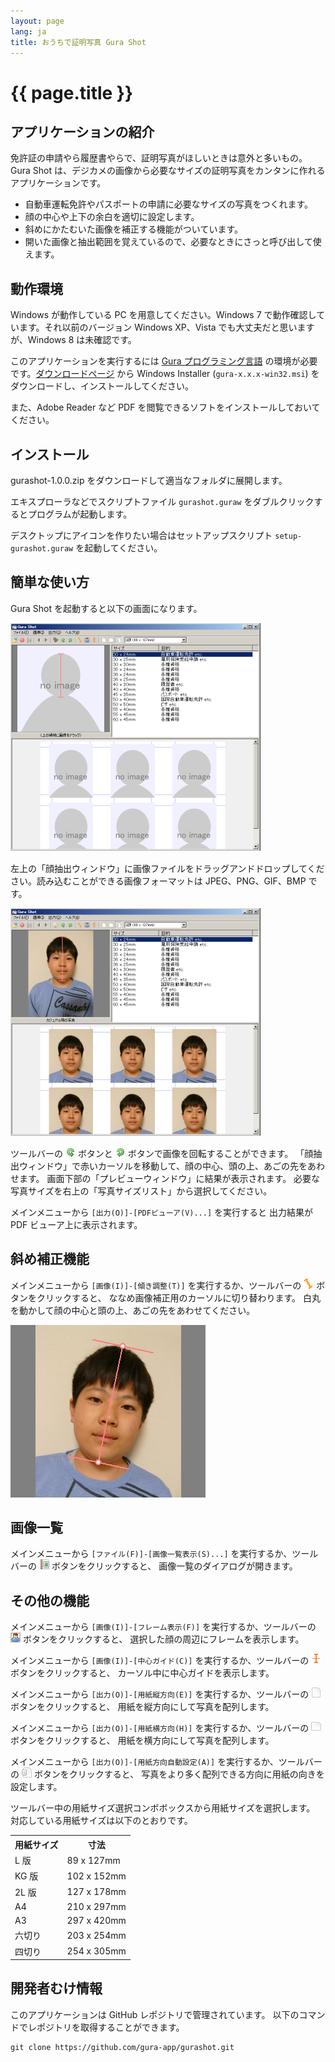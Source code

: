 ```yaml
---
layout: page
lang: ja
title: おうちで証明写真 Gura Shot
---
```


# {{ page.title }}

## アプリケーションの紹介

免許証の申請やら履歴書やらで、証明写真がほしいときは意外と多いもの。
Gura Shot は、デジカメの画像から必要なサイズの証明写真をカンタンに作れるアプリケーションです。

* 自動車運転免許やパスポートの申請に必要なサイズの写真をつくれます。
* 顔の中心や上下の余白を適切に設定します。
* 斜めにかたむいた画像を補正する機能がついています。
* 開いた画像と抽出範囲を覚えているので、必要なときにさっと呼び出して使えます。

## 動作環境

Windows が動作している PC を用意してください。Windows 7 で動作確認しています。それ以前のバージョン Windows XP、Vista でも大丈夫だと思いますが、Windows 8 は未確認です。

このアプリケーションを実行するには [Gura プログラミング言語](http://www.gura-lang.org/)
の環境が必要です。[ダウンロードページ](http://www.gura-lang.org/Download.html) から
Windows Installer (`gura-x.x.x-win32.msi`) をダウンロードし、インストールしてください。

また、Adobe Reader など PDF を閲覧できるソフトをインストールしておいてください。

## インストール

gurashot-1.0.0.zip をダウンロードして適当なフォルダに展開します。

エキスプローラなどでスクリプトファイル `gurashot.guraw` をダブルクリックするとプログラムが起動します。

デスクトップにアイコンを作りたい場合はセットアップスクリプト `setup-gurashot.guraw` を起動してください。

## 簡単な使い方

Gura Shot を起動すると以下の画面になります。

![main-blank](images/main-blank.png)

左上の「顔抽出ウィンドウ」に画像ファイルをドラッグアンドドロップしてください。読み込むことができる画像フォーマットは JPEG、PNG、GIF、BMP です。

![main-with-image](images/main-with-image.png)

ツールバーの ![arrow_rotate_anticlockwise](images/arrow_rotate_anticlockwise.png) ボタンと
![arrow_rotate_clockwise](images/arrow_rotate_clockwise.png) ボタンで画像を回転することができます。
「顔抽出ウィンドウ」で赤いカーソルを移動して、顔の中心、頭の上、あごの先をあわせます。
画面下部の「プレビューウィンドウ」に結果が表示されます。
必要な写真サイズを右上の「写真サイズリスト」から選択してください。

メインメニューから `[出力(O)]-[PDFビューア(V)...]` を実行すると
出力結果が PDF ビューア上に表示されます。


## 斜め補正機能

メインメニューから `[画像(I)]-[傾き調整(T)]` を実行するか、ツールバーの
![tilt_adj](images/tilt_adj.png) ボタンをクリックすると、
ななめ画像補正用のカーソルに切り替わります。
白丸を動かして顔の中心と頭の上、あごの先をあわせてください。

![image-tilt-adjust](images/image-tilt-adjust.png)



## 画像一覧

メインメニューから `[ファイル(F)]-[画像一覧表示(S)...]` を実行するか、ツールバーの
![report_picture](images/report_picture.png) ボタンをクリックすると、
画像一覧のダイアログが開きます。


## その他の機能

メインメニューから `[画像(I)]-[フレーム表示(F)]` を実行するか、ツールバーの
![user_frosted](images/user_frosted.png) ボタンをクリックすると、
選択した顔の周辺にフレームを表示します。

メインメニューから `[画像(I)]-[中心ガイド(C)]` を実行するか、ツールバーの
![center_guide](images/center_guide.png) ボタンをクリックすると、
カーソル中に中心ガイドを表示します。

メインメニューから `[出力(O)]-[用紙縦方向(E)]` を実行するか、ツールバーの
![page_white](images/page_white.png) ボタンをクリックすると、
用紙を縦方向にして写真を配列します。

メインメニューから `[出力(O)]-[用紙横方向(H)]` を実行するか、ツールバーの
![page_white_horizontal](images/page_white_horizontal.png) ボタンをクリックすると、
用紙を横方向にして写真を配列します。

メインメニューから `[出力(O)]-[用紙方向自動設定(A)]` を実行するか、ツールバーの
![page_white_database](images/page_white_database.png) ボタンをクリックすると、
写真をより多く配列できる方向に用紙の向きを設定します。

ツールバー中の用紙サイズ選択コンボボックスから用紙サイズを選択します。
対応している用紙サイズは以下のとおりです。

<table>
<tr><th>用紙サイズ</th><th>寸法</th></tr>
<tr><td>L 版</td><td>89 x 127mm</td></tr>
<tr><td>KG 版</td><td>102 x 152mm</td></tr>
<tr><td>2L 版</td><td>127 x 178mm</td></tr>
<tr><td>A4</td><td>210 x 297mm</td></tr>
<tr><td>A3</td><td>297 x 420mm</td></tr>
<tr><td>六切り</td><td>203 x 254mm</td></tr>
<tr><td>四切り</td><td>254 x 305mm</td></tr>
</table>


## 開発者むけ情報

このアプリケーションは GitHub レポジトリで管理されています。
以下のコマンドでレポジトリを取得することができます。

    git clone https://github.com/gura-app/gurashot.git
